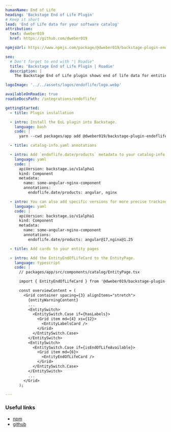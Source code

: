 ```yaml
---
humanName: End of Life
heading: 'Backstage End of Life Plugin'
# Keep it short
lead: 'End of Life data for your software catalog'
attribution:
  text: dweber019
  href: https://github.com/dweber019

npmjsUrl: https://www.npmjs.com/package/@dweber019/backstage-plugin-endoflife

seo:
  # Don't forget to end with "| Roadie"
  title: 'Backstage End of Life Plugin | Roadie'
  description: |
    The Backstage End of Life plugin shows end of life data for entities from endoflife.date or your own data provided by a URL or integrations.

logoImage: '../../assets/logos/endoflife/logo.webp'

availableOnRoadie: true
roadieDocsPath: /integrations/endoflife/

gettingStarted:
  - title: Plugin installation

  - intro: Install the EoL plugin into Backstage.
    language: bash
    code: |
      yarn --cwd packages/app add @dweber019/backstage-plugin-endoflife

  - title: catalog-info.yaml annotations

  - intro: Add `endoflife.date/products` metadata to your catalog-info files to tag entities with relevant dependencies. Multiple values can be comma separated.
    language: yaml
    code: |
      apiVersion: backstage.io/v1alpha1
      kind: Component
      metadata:
        name: some-angular-nginx-component
        annotations:
          endoflife.date/products: angular, nginx

  - intro: You can also add specific versions for more precise tracking
    language: yaml
    code: |
      apiVersion: backstage.io/v1alpha1
      kind: Component
      metadata:
        name: some-angular-nginx-component
        annotations:
          endoflife.date/products: angular@17,nginx@1.25

  - title: Add cards to your entity pages

  - intro: Add the EntityEndOfLifeCard to the EntityPage.
    language: typescript
    code: |
      // packages/app/src/components/catalog/EntityPage.tsx

      import { EntityEndOfLifeCard } from '@dweber019/backstage-plugin-endoflife';

      const overviewContent = (
        <Grid container spacing={3} alignItems="stretch">
          {entityWarningContent}
          ...
          <EntitySwitch>
            <EntitySwitch.Case if={hasLabels}>
              <Grid item md={4} xs={12}>
                <EntityLabelsCard />
              </Grid>
            </EntitySwitch.Case>
          </EntitySwitch>
          <EntitySwitch>
            <EntitySwitch.Case if={isEndOfLifeAvailable}>
              <Grid item md={6}>
                <EntityEndOfLifeCard />
              </Grid>
            </EntitySwitch.Case>
          </EntitySwitch>
          ...
        </Grid>
      );

---
```


### Useful links

- [npm](https://www.npmjs.com/package/@dweber019/backstage-plugin-endoflife)
- [github](https://github.com/dweber019/backstage-plugins)
